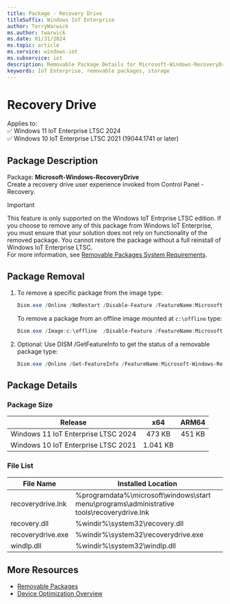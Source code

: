 ```yaml
---
title: Package - Recovery Drive
titleSuffix: Windows IoT Enterprise
author: TerryWarwick
ms.author: twarwick
ms.date: 01/31/2024
ms.topic: article
ms.service: windows-iot
ms.subservice: iot
description: Removable Package Details for Microsoft-Windows-RecoveryDrive
keywords: IoT Enterprise, removable packages, storage
---
```


# Recovery Drive

Applies to:  
✅ Windows 11 IoT Enterprise LTSC 2024  
✅ Windows 10 IoT Enterprise LTSC 2021 (19044.1741 or later)  

## Package Description

Package: **Microsoft-Windows-RecoveryDrive** </br> Create a recovery drive user experience invoked from Control Panel - Recovery.

> [!IMPORTANT]
>
> This feature is only supported on the Windows IoT Entrprise LTSC edition.  If you choose to remove any of this package from Windows IoT Enterprise, you must ensure that your solution does not rely on functionality of the removed package. You cannot restore the package without a full reinstall of Windows IoT Enterprise LTSC.  
> For more information, see [Removable Packages System Requirements](../Removable-Packages.md#system-requirements).

## Package Removal

1. To remove a specific package from the image type:

   ```powershell
   Dism.exe /Online /NoRestart /Disable-Feature /FeatureName:Microsoft-Windows-RecoveryDrive /PackageName:@Package
   ````

   To remove a package from an offline image mounted at `c:\offline` type:

   ```powershell
   Dism.exe /Image:c:\offline  /Disable-Feature /FeatureName:Microsoft-Windows-RecoveryDrive /PackageName:@Package
   ```

1. Optional: Use DISM /GetFeatureInfo to get the status of a removable package type:

   ```powershell
   Dism.exe /Online /Get-FeatureInfo /FeatureName:Microsoft-Windows-RecoveryDrive /PackageName:@Package
   ````

## Package Details

### Package Size

| Release                             |   x64     |    ARM64    |
|-------------------------------------|:---------:|:-----------:|
| Windows 11 IoT Enterprise LTSC 2024 | 473 KB    | 451 KB      |
| Windows 10 IoT Enterprise LTSC 2021 | 1.041 KB  |             |

### File List

| File Name | Installed Location |
|-----------|--------------------|
| recoverydrive.lnk | %programdata%\microsoft\windows\start menu\programs\administrative tools\recoverydrive.lnk |
| recovery.dll      | %windir%\system32\recovery.dll |
| recoverydrive.exe | %windir%\system32\recoverydrive.exe |
| windlp.dll | %windir%\system32\windlp.dll |

## More Resources

- [Removable Packages](../Removable-Packages.md)
- [Device Optimization Overview](../Overview.md)
